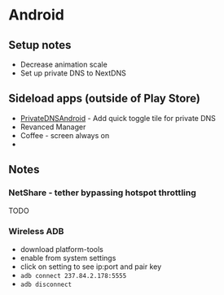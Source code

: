 # Android

## Setup notes

- Decrease animation scale
- Set up private DNS to NextDNS

## Sideload apps (outside of Play Store)

- [PrivateDNSAndroid](https://github.com/karasevm/PrivateDNSAndroid/tree/v1.2) - Add quick toggle tile for private DNS
- Revanced Manager
- Coffee - screen always on
-

## Notes

### NetShare - tether bypassing hotspot throttling

TODO

### Wireless ADB

- download platform-tools
- enable from system settings
- click on setting to see ip:port and pair key
- `adb connect 237.84.2.178:5555`
- `adb disconnect`
